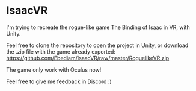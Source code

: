 # IsaacVR
I'm trying to recreate the rogue-like game The Binding of Isaac in VR, with Unity. 

Feel free to clone the repository to open the project in Unity, or download the .zip file with the game already exported: https://github.com/Ebediam/IsaacVR/raw/master/RoguelikeVR.zip

The game only work with Oculus now!

Feel free to give me feedback in Discord :)
